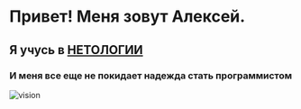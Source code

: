 # Привет! Меня зовут Алексей.

## Я учусь в [НЕТОЛОГИИ](https://netology.ru)

### И меня все еще не покидает надежда стать программистом

![vision](https://corada.ru/upload/iblock/05b/programmisty_terroristy.jpg)

